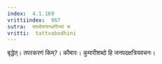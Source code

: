 ```yaml
---
index:  4.1.169
vrittiindex:  967
sutra:  साल्वेयगान्धारिभ्यां च
vritti:  tattvabodhini 
---
```


बृद्धेत्। तपरकरणं किम्?। कौमारः। कुमारीशब्दो हि जनपदक्षत्रियवचनः। 

